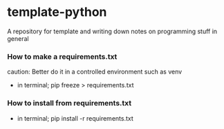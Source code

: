 # template-python
A repository for template and writing down notes on programming stuff in general

### How to make a requirements.txt
caution: Better do it in a controlled environment such as venv
- in terminal; pip freeze > requirements.txt

### How to install from requirements.txt
- in terminal; pip install -r requirements.txt
